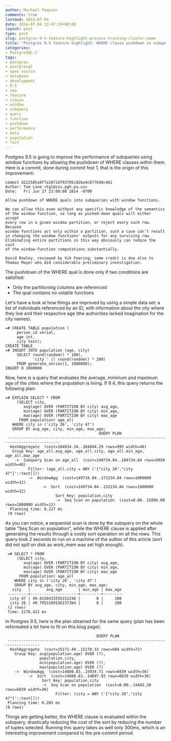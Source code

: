```yaml
---
author: Michael Paquier
comments: true
lastmod: 2014-07-04
date: 2014-07-04 13:47:29+00:00
layout: post
type: post
slug: postgres-9-5-feature-highlight-process-tracking-cluster-name
title: 'Postgres 9.5 feature highlight: WHERE clause pushdown in subqueries with window functions'
categories:
- PostgreSQL-2
tags:
- postgres
- postgresql
- open source
- database
- development
- 9.5
- new
- feature
- clause
- window
- subquery
- query
- function
- pushdown
- performance
- data
- population
- fast
---
```

Postgres 9.5 is going to improve the performance of subqueries using window
functions by allowing the pushdown of WHERE clauses within them. Here is a
commit, done during commit fest 1, that is the origin of this improvement:

    commit d222585a9f7a18f2d793785c82be4c877b90c461
    Author: Tom Lane <tgl@sss.pgh.pa.us>
    Date:   Fri Jun 27 23:08:08 2014 -0700

    Allow pushdown of WHERE quals into subqueries with window functions.

    We can allow this even without any specific knowledge of the semantics
    of the window function, so long as pushed-down quals will either accept
    every row in a given window partition, or reject every such row.  Because
    window functions act only within a partition, such a case can't result
    in changing the window functions' outputs for any surviving row.
    Eliminating entire partitions in this way obviously can reduce the cost
    of the window-function computations substantially.

    David Rowley, reviewed by Vik Fearing; some credit is due also to
    Thomas Mayer who did considerable preliminary investigation.

The pushdown of the WHERE qual is done only if two conditions are
satisfied:

  * Only the partitioning columns are referenced
  * The qual contains no volatile functions

Let's have a look at how things are improved by using a simple data
set: a list of individuals referenced by an ID, with information about
the city where they live and their respective age (the authorities lacked
imagination for the city names).

    =# CREATE TABLE population (
         person_id serial,
         age int,
         city text);
    CREATE TABLE
    =# INSERT INTO population (age, city)
         SELECT round(random() * 100),
                'city ' || round(random() * 200)
         FROM generate_series(1, 1000000);
    INSERT 0 1000000

Now, here is a query that evaluates the average, minimum and maximum age
of the cities where the population is living. If 9.4, this query returns
the following plan:

    =# EXPLAIN SELECT * FROM
         (SELECT city,
            avg(age) OVER (PARTITION BY city) avg_age,
            min(age) OVER (PARTITION BY city) min_age,
            max(age) OVER (PARTITION BY city) max_age
          FROM population) age_all
       WHERE city in ('city 26', 'city 47')
       GROUP BY avg_age, city, min_age, max_age;
                                             QUERY PLAN
     ---------------------------------------------------------------------------------------------
      HashAggregate  (cost=184834.34..184844.29 rows=995 width=48)
       Group Key: age_all.avg_age, age_all.city, age_all.min_age, age_all.max_age
        ->  Subquery Scan on age_all  (cost=149734.84..184734.84 rows=9950 width=48)
              Filter: (age_all.city = ANY ('{"city 26","city 47"}'::text[]))
              ->  WindowAgg  (cost=149734.84..172234.84 rows=1000000 width=12)
                    ->  Sort  (cost=149734.84..152234.84 rows=1000000 width=12)
                          Sort Key: population.city
                          ->  Seq Scan on population  (cost=0.00..15896.00 rows=1000000 width=12)
      Planning time: 0.227 ms
     (9 rows)

As you can notice, a sequential scan is done by the subquery on the whole
table "Seq Scan on population", while the WHERE clause is applied after
generating the results through a costly sort operation on all the rows. This
query took 2 seconds to run on a machine of the author of this article
(sort did not spill on disk as work_mem was set high enough).

     =# SELECT * FROM
         (SELECT city,
            avg(age) OVER (PARTITION BY city) avg_age,
            min(age) OVER (PARTITION BY city) min_age,
            max(age) OVER (PARTITION BY city) max_age
          FROM population) age_all
        WHERE city in ('city 26', 'city 47')
        GROUP BY avg_age, city, min_age, max_age;
       city   |       avg_age       | min_age | max_age
     ---------+---------------------+---------+---------
      city 47 | 49.6150433555152248 |       0 |     100
      city 26 | 49.7953169156237384 |       0 |     100
     (2 rows)
     Time: 2276.422 ms

In Postgres 9.5, here is the plan obtained for the same query (plan has
been reformated a bit here to fit on this blog page):

                                            QUERY PLAN
     ------------------------------------------------------------------------------------
      HashAggregate  (cost=15171.49..15178.33 rows=684 width=72)
        Group Key: avg(population.age) OVER (?),
                   population.city,
                   min(population.age) OVER (?),
                   max(population.age) OVER (?)
        ->  WindowAgg  (cost=14880.83..15034.71 rows=6839 width=36)
              ->  Sort  (cost=14880.83..14897.93 rows=6839 width=36)
                    Sort Key: population.city
                    ->  Seq Scan on population  (cost=0.00..14445.20 rows=6839 width=36)
                          Filter: (city = ANY ('{"city 26","city 47"}'::text[]))
     Planning time: 0.203 ms
    (6 rows)

Things are getting better, the WHERE clause is evaluated within the
subquery, drastically reducing the cost of the sort by reducing the
number of tuples selected. Running this query takes as well only 300ms,
which is an interesting improvement compared to the pre-commit period.
